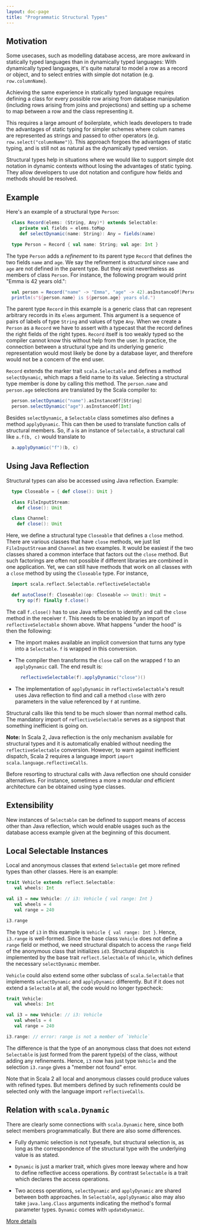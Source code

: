 ```yaml
---
layout: doc-page
title: "Programmatic Structural Types"
---
```


## Motivation

Some usecases, such as modelling database access, are more awkward in
statically typed languages than in dynamically typed languages: With
dynamically typed languages, it's quite natural to model a row as a
record or object, and to select entries with simple dot notation (e.g.
`row.columnName`).

Achieving the same experience in statically typed
language requires defining a class for every possible row arising from
database manipulation (including rows arising from joins and
projections) and setting up a scheme to map between a row and the
class representing it.

This requires a large amount of boilerplate, which leads developers to
trade the advantages of static typing for simpler schemes where colum
names are represented as strings and passed to other operators (e.g.
`row.select("columnName")`). This approach forgoes the advantages of
static typing, and is still not as natural as the dynamically typed
version.

Structural types help in situations where we would like to support
simple dot notation in dynamic contexts without losing the advantages
of static typing. They allow developers to use dot notation and
configure how fields and methods should be resolved.

## Example

Here's an example of a structural type `Person`:
```scala
  class Record(elems: (String, Any)*) extends Selectable:
     private val fields = elems.toMap
     def selectDynamic(name: String): Any = fields(name)

  type Person = Record { val name: String; val age: Int }
 ```
The type `Person` adds a _refinement_ to its parent type `Record` that defines the two fields `name` and `age`. We say the refinement is _structural_ since  `name` and `age` are not defined in the parent type. But they exist nevertheless as members of class `Person`. For instance, the following
program would print  "Emma is 42 years old.":
```scala
  val person = Record("name" -> "Emma", "age" -> 42).asInstanceOf[Person]
  println(s"${person.name} is ${person.age} years old.")
```
The parent type `Record` in this example is a generic class that can represent arbitrary records in its `elems` argument. This argument is a
sequence of pairs of labels of type `String` and values of type `Any`.
When we create a `Person` as a `Record` we have to assert with a typecast
that the record defines the right fields of the right types. `Record`
itself is too weakly typed so the compiler cannot know this without
help from the user. In practice, the connection between a structural type
and its underlying generic representation would most likely be done by
a database layer, and therefore would not be a concern of the end user.

`Record` extends the marker trait `scala.Selectable` and defines
a method `selectDynamic`, which maps a field name to its value.
Selecting a structural type member is done by calling this method.
The `person.name` and `person.age` selections are translated by
the Scala compiler to:
```scala
  person.selectDynamic("name").asInstanceOf[String]
  person.selectDynamic("age").asInstanceOf[Int]
```

Besides `selectDynamic`, a `Selectable` class sometimes also defines a method `applyDynamic`. This can then be used to translate function calls of structural members. So, if `a` is an instance of `Selectable`, a structural call like `a.f(b, c)` would translate to
```scala
  a.applyDynamic("f")(b, c)
```

## Using Java Reflection

Structural types can also be accessed using Java reflection. Example:
```scala
  type Closeable = { def close(): Unit }

  class FileInputStream:
    def close(): Unit

  class Channel:
    def close(): Unit
```
Here, we define a structural type `Closeable` that defines a `close` method. There are various classes that have `close` methods, we just list `FileInputStream` and `Channel` as two examples. It would be easiest if the two classes shared a common interface that factors out the `close` method. But such factorings are often not possible if different libraries are combined in one application. Yet, we can still have methods that work on
all classes with a `close` method by using the `Closeable` type. For instance,
```scala
  import scala.reflect.Selectable.reflectiveSelectable

  def autoClose(f: Closeable)(op: Closeable => Unit): Unit =
    try op(f) finally f.close()
```
The call `f.close()` has to use Java reflection to identify and call the `close` method in the receiver `f`. This needs to be enabled by an import
of `reflectiveSelectable` shown above. What happens "under the hood" is then the following:

 - The import makes available an implicit conversion that turns any type into a
   `Selectable`. `f` is wrapped in this conversion.

 - The compiler then transforms the `close` call on the wrapped `f`
   to an `applyDynamic` call. The end result is:

   ```scala
     reflectiveSelectable(f).applyDynamic("close")()
   ```
 - The implementation of `applyDynamic` in `reflectiveSelectable`'s result
uses Java reflection to find and call a method `close` with zero parameters in the value referenced by `f` at runtime.

Structural calls like this tend to be much slower than normal method calls. The mandatory import of `reflectiveSelectable` serves as a signpost that something inefficient is going on.

**Note:** In Scala 2, Java reflection is the only mechanism available for structural types and it is automatically enabled without needing the
`reflectiveSelectable` conversion. However, to warn against inefficient
dispatch, Scala 2 requires a language import `import scala.language.reflectiveCalls`.

Before resorting to structural calls with Java reflection one should consider alternatives. For instance, sometimes a more a modular _and_ efficient architecture can be obtained using type classes.

## Extensibility

New instances of `Selectable` can be defined to support means of
access other than Java reflection, which would enable usages such as
the database access example given at the beginning of this document.

## Local Selectable Instances

Local and anonymous classes that extend `Selectable` get more refined types
than other classes. Here is an example:
```scala
trait Vehicle extends reflect.Selectable:
   val wheels: Int

val i3 = new Vehicle: // i3: Vehicle { val range: Int }
   val wheels = 4
   val range = 240

i3.range
```
The type of `i3` in this example is `Vehicle { val range: Int }`. Hence,
`i3.range` is well-formed. Since the base class `Vehicle` does not define a `range` field or method, we need structural dispatch to access the `range` field of the anonymous class that initializes `id3`. Structural dispatch
is implemented by the base trait `reflect.Selectable` of `Vehicle`, which
defines the necessary `selectDynamic` member.

`Vehicle` could also extend some other subclass of `scala.Selectable` that implements `selectDynamic` and `applyDynamic` differently. But if it does not extend a `Selectable` at all, the code would no longer typecheck:
```scala
trait Vehicle:
   val wheels: Int

val i3 = new Vehicle: // i3: Vehicle
   val wheels = 4
   val range = 240

i3.range: // error: range is not a member of `Vehicle`
```
The difference is that the type of an anonymous class that does not extend `Selectable` is just formed from the parent type(s) of the class, without
adding any refinements. Hence, `i3` now has just type `Vehicle` and the selection `i3.range` gives a "member not found" error.

Note that in Scala 2 all local and anonymous classes could produce values with refined types. But
members defined by such refinements could be selected only with the language import
`reflectiveCalls`.

## Relation with `scala.Dynamic`

There are clearly some connections with `scala.Dynamic` here, since
both select members programmatically. But there are also some
differences.

- Fully dynamic selection is not typesafe, but structural selection
  is, as long as the correspondence of the structural type with the
  underlying value is as stated.

- `Dynamic` is just a marker trait, which gives more leeway where and
  how to define reflective access operations. By contrast
  `Selectable` is a trait which declares the access operations.

- Two access operations, `selectDynamic` and `applyDynamic` are shared
  between both approaches. In `Selectable`, `applyDynamic` also may also take
  `java.lang.Class` arguments indicating the method's formal parameter types.
  `Dynamic` comes with `updateDynamic`.

[More details](structural-types-spec.md)
